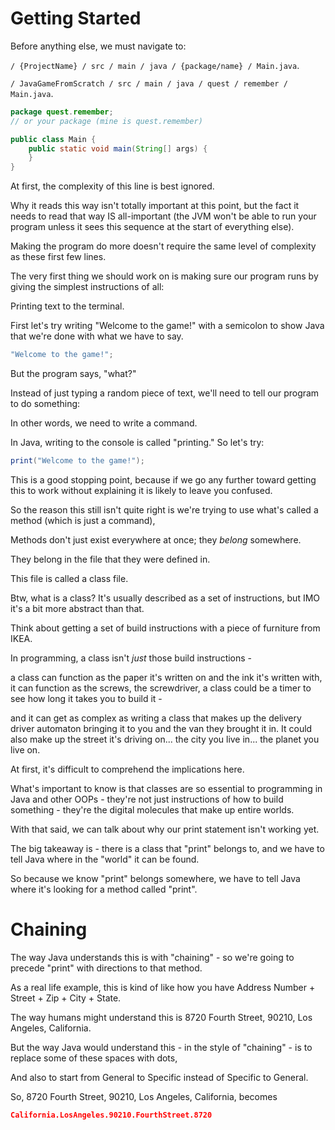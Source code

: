 # Getting Started

Before anything else, we must navigate to:

```/ {ProjectName} / src / main / java / {package/name} / Main.java```.

```/ JavaGameFromScratch / src / main / java / quest / remember / Main.java```.

```java
package quest.remember;
// or your package (mine is quest.remember)

public class Main {
    public static void main(String[] args) {
    }
}
```

At first, the complexity of this line is best ignored. 

Why it reads this way isn't totally important at this point, but the fact it needs to read that way IS all-important (the JVM won't be able to run your program unless it sees this sequence at the start of everything else). 

Making the program do more doesn't require the same level of complexity as these first few lines.

The very first thing we should work on is making sure our program runs by giving the simplest instructions of all: 

Printing text to the terminal.

First let's try writing "Welcome to the game!" with a semicolon to show Java that we're done with what we have to say.

```java
"Welcome to the game!";
```

But the program says, "what?"

Instead of just typing a random piece of text, we'll need to tell our program to do something:

In other words, we need to write a command.

In Java, writing to the console is called "printing." So let's try:

```java
print("Welcome to the game!");
```

This is a good stopping point, because if we go any further toward getting this to work without explaining it is likely to leave you confused.

So the reason this still isn't quite right is we're trying to use what's called a method (which is just a command),

Methods don't just exist everywhere at once; they *belong* somewhere. 

They belong in the file that they were defined in.

This file is called a class file.

Btw, what is a class? It's usually described as a set of instructions, but IMO it's a bit more abstract than that.

Think about getting a set of build instructions with a piece of furniture from IKEA.

In programming, a class isn't *just* those build instructions -

a class can function as the paper it's written on and the ink it's written with, it can function
as the screws, the screwdriver, a class could be a timer to see how long it takes you to build it -

and it can get as complex as writing a class that makes up the delivery driver automaton bringing it to you and the van they brought it in. It could also make up the
street it's driving on... the city you live in... the planet you live on.

At first, it's difficult to comprehend the implications here.

What's important to know is that classes are so essential to programming in Java and other OOPs - they're not
just instructions of how to build something - they're the digital molecules that make up entire worlds.

With that said, we can talk about why our print statement isn't working yet.

The big takeaway is - there is a class that "print" belongs to, and we have to tell Java where in the "world" it can be found.

So because we know "print" belongs somewhere, we have to tell Java where it's looking for a method called "print".

# Chaining

The way Java understands this is with "chaining" - so we're going to precede "print" with directions to that method.

As a real life example, this is kind of like how you have Address Number + Street + Zip + City + State.

The way humans might understand this is 8720 Fourth Street, 90210, Los Angeles, California.

But the way Java would understand this - in the style of "chaining" - is to replace some of these spaces with dots,

And also to start from General to Specific instead of Specific to General.

So, 8720 Fourth Street, 90210, Los Angeles, California, becomes

```json
California.LosAngeles.90210.FourthStreet.8720
```
